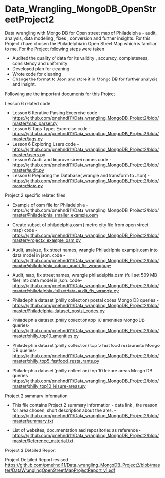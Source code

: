 # Data_Wrangling_MongoDB_OpenStreetProject2
Data wrangling with Mongo DB for Open street map of Philadelphia - audit, analysis, data modeling , fixes , conversion and further insights. For this Project i have chosen the Philadelphia in Open Street Map which is familiar to me.
For the Project following steps were taken
- Audited the quality of data for its validity , accuracy, completeness, consistency and uniformity
- Developed plan for cleaning
- Wrote code for cleaning
- Change the format to Json and store it in Mongo DB for further analysis and insight.

Following are the important documents for this Project

Lesson 6 related code

 - Lesson 6 Iterative Parsing Excercise code -   https://github.com/pmehndi11/Data_wrangling_MongoDB_Project2/blob/master/map_parser.py
 - Lesson 6 Tags Types Excercise code - https://github.com/pmehndi11/Data_wrangling_MongoDB_Project2/blob/master/tags.py
 - Lesson 6 Exploring Users code - https://github.com/pmehndi11/Data_wrangling_MongoDB_Project2/blob/master/users.py
 - Lesson 6 Audit and Improve street names code - https://github.com/pmehndi11/Data_wrangling_MongoDB_Project2/blob/master/audit.py
 - Lesson 6 Preparing the Database( wrangle and transform to Json) - https://github.com/pmehndi11/Data_wrangling_MongoDB_Project2/blob/master/data.py
 
Project 2 specific related files

- Example of osm file for Philadelphia - https://github.com/pmehndi11/Data_wrangling_MongoDB_Project2/blob/master/Philadelphia_smaller_example.osm 

- Create subset of philadelphia.osm ( metro city file from open street map) code - https://github.com/pmehndi11/Data_wrangling_MongoDB_Project2/blob/master/Project2_example_osm.py
- Audit, analyze, fix street names, wrangle Philadelphia example.osm into data model in json. code - https://github.com/pmehndi11/Data_wrangling_MongoDB_Project2/blob/master/philadelphia_subset_audit_fix_wrangle.py
- Audit, map, fix street names, wrangle philadelphia.osm (full set 509 MB file) into data model in json. code- https://github.com/pmehndi11/Data_wrangling_MongoDB_Project2/blob/master/philadelphia-fullsetdata-audit_fix_wrangle.py
- Philadelphia dataset (philly collection) postal codes Mongo DB queries - https://github.com/pmehndi11/Data_wrangling_MongoDB_Project2/blob/master/Philadelphia-dataset_postal_codes.py
- Philadelphia dataset (philly collection)top 10 amenities  Mongo DB queries- https://github.com/pmehndi11/Data_wrangling_MongoDB_Project2/blob/master/philly_top10_amenities.py
- Philadelphia dataset (philly collection) top 5 fast food restaurants Mongo DB queries-  https://github.com/pmehndi11/Data_wrangling_MongoDB_Project2/blob/master/philly_top5_fastfood_restaurants.py
- Philadelphia dataset (philly collection) top 10 leisure areas Mongo DB queries https://github.com/pmehndi11/Data_wrangling_MongoDB_Project2/blob/master/philly_top10_leisure-areas.py

Project 2 summary information

- This file contains Project 2 summary information - data link , the reason for area chosen, short description about the area. - https://github.com/pmehndi11/Data_wrangling_MongoDB_Project2/blob/master/summary.txt

- List of websites, documentation and repositories as reference -  https://github.com/pmehndi11/Data_wrangling_MongoDB_Project2/blob/master/Reference_material.txt

Project 2 Detailed Report

Project Detailed Report revised - https://github.com/pmehndi11/Data_wrangling_MongoDB_Project2/blob/master/DataWranglingOpenStreetMapProjectReport_v1.pdf
 
 
